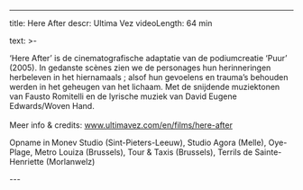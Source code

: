 
---
title: Here After
descr: Ultima Vez
videoLength: 64 min

text: >-
  <p>‘Here After’ is de cinematografische adaptatie van de podiumcreatie ‘Puur’ (2005). In gedanste scènes zien we de personages hun herinneringen herbeleven in het hiernamaals ; alsof hun gevoelens en trauma’s behouden werden in het geheugen van het lichaam. Met de snijdende muziektonen van Fausto Romitelli en de lyrische muziek van David Eugene Edwards/Woven Hand.<br><br>Meer info &amp; credits: <a href="http://www.ultimavez.com/en/films/here-after">www.ultimavez.com/en/films/here-after</a></p><p>Opname in<strong> </strong>Monev Studio (Sint-Pieters-Leeuw), Studio Agora (Melle), Oye-Plage, Metro Louiza (Brussels), Tour &amp; Taxis (Brussels), Terrils de Sainte-Henriette (Morlanwelz)</p>
---
